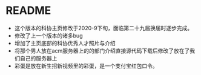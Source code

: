 # README

<!--Written By Linghao，zhang  2020-9-30-->

<!--QQ：1395689061-->

- 这个版本的科协主页修改于2020-9下旬，面临第二十九届换届时逐步完成。
- 修改了上一个版本的诸多bug
- 增加了主页底部的科协优秀人才照片与介绍
- 将那个男人放在acm服务器上的的部门介绍直接源代码下载后修改了放在了我们自己的服务器上
- 彩蛋是放在新生招新视频里的彩蛋，是一个支付宝红包口令。